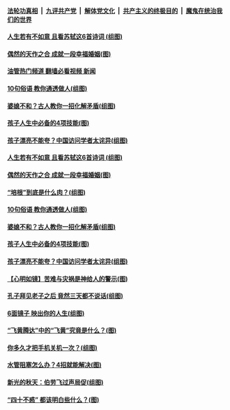 ####  [法轮功真相](../../../../basic/blob/master/README.md?t=10131831) &nbsp;|&nbsp; [九评共产党](../../../../9ping.md/blob/master/README.md?t=10131831) &nbsp;|&nbsp; [解体党文化](../../../../jtdwh.md/blob/master/README.md?t=10131831)  &nbsp;|&nbsp; [共产主义的终极目的](../../../../gczydzjmd.md/blob/master/README.md?t=10131831) &nbsp;|&nbsp; [魔鬼在统治我们的世界](../../../../mgztzwmdsj.md/blob/master/README.md?t=10131831) 

#### [人生若有不如意 且看苏轼这6首诗词 (组图)](../pages/p8/1018696.md?t=10131831) 

#### [偶然的天作之合 成就一段幸福婚姻(图)](../pages/p8/1018896.md?t=10131831) 

#### [油管热门频道 翻墙必看视频 新闻](http://209.250.226.216:81/youtube.html?10131831)

#### [10句俗语 教你通透做人(组图)](../pages/p8/1017517.md?t=10131831) 

#### [婆媳不和？古人教你一招化解矛盾(组图)](../pages/p8/1018895.md?t=10131831) 

#### [孩子人生中必备的4项技能(图)](../pages/p8/1018869.md?t=10131831) 

#### [孩子漂亮不能夸？中国访问学者太诧异(组图)](../pages/p8/1018407.md?t=10131831) 

#### [人生若有不如意 且看苏轼这6首诗词 (组图)](../pages/p8/1018696.md?t=10131831) 



#### [偶然的天作之合 成就一段幸福婚姻(图)](../pages/p8/1018896.md?t=10131831) 

#### [“培根”到底是什么肉？(组图)](../pages/p8/1018951.md?t=10131831) 


#### [10句俗语 教你通透做人(组图)](../pages/p8/1017517.md?t=10131831) 


#### [婆媳不和？古人教你一招化解矛盾(组图)](../pages/p8/1018895.md?t=10131831) 

#### [孩子人生中必备的4项技能(图)](../pages/p8/1018869.md?t=10131831) 


#### [孩子漂亮不能夸？中国访问学者太诧异(组图)](../pages/p8/1018407.md?t=10131831) 

#### [【心明如镜】苦难与灾祸是神给人的警示(图)](../pages/p8/1018783.md?t=10131831) 

#### [孔子拜见老子之后 竟然三天都不说话(组图)](../pages/p8/1017033.md?t=10131831) 

#### [6面镜子 映出你的人生(组图)](../pages/p8/1018697.md?t=10131831) 

#### [“飞黄腾达”中的“飞黄”究竟是什么？(图)](../pages/p8/1018715.md?t=10131831) 

#### [你多久才把手机关机一次？(组图)](../pages/p8/1018502.md?t=10131831) 

#### [水管阻塞怎么办？4招就能解决(图)](../pages/p8/1018678.md?t=10131831) 

#### [新光的秋天：伯劳飞过声局促(组图)](../pages/p8/1018605.md?t=10131831) 

#### [“四十不惑” 都该明白些什么？(图)](../pages/p8/1018503.md?t=10131831) 

<img src='http://gfw-breaker.win/goodnews/indexes/p8.md' width='0px' height='0px'/>
